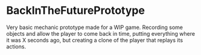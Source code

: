 # BackInTheFuturePrototype
Very basic mechanic prototype made for a WIP game.
Recording some objects and allow the player to come back in time, putting everything where it was X seconds ago, but creating a clone of the player that replays its actions.
